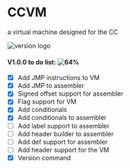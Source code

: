 # CCVM
a virtual machine designed for the CC

![version logo](https://media.discordapp.net/attachments/664213511554990143/742043367902281798/unknown.png)

#### V1.0.0 to do list:  ![64%](https://progress-bar.dev/64)
- [X] Add JMP instructions to VM
- [X] Add JMP to assembler
- [X] Signed offset support for assembler
- [X] Flag support for VM
- [X] Add conditionals
- [X] Add conditionals to assembler
- [ ] Add label support to assembler
- [ ] Add header builder to assembler
- [ ] Add def support for assembler
- [ ] Add header support for the VM
- [X] Version command
